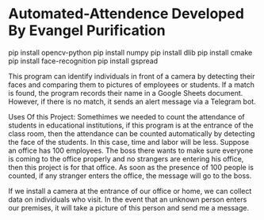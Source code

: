 # Automated-Attendence Developed By Evangel Purification


pip install opencv-python
pip install numpy
pip install dlib
pip install cmake
pip install face-recognition
pip install gspread

This program can identify individuals in front of a camera by detecting their faces and comparing them to pictures of employees or students. If a match is found, the program records their name in a Google Sheets document. However, if there is no match, it sends an alert message via a Telegram bot.

Uses Of this Project:
Somethimes we needed to count the attendance of students in educational institutions, if this program is at the entrance of the class room, then the attendance can be counted automatically by detecting the face of the students. In this case, time and labor will be less.
Suppose an office has 100 employees. The boss there wants to make sure everyone is coming to the office properly and no strangers are entering his office, then this project is for that office. As soon as the presence of 100 people is counted, if any stranger enters the office, the message will go to the boss.

If we install a camera at the entrance of our office or home, we can collect data on individuals who visit. In the event that an unknown person enters our premises, it will take a picture of this person and send me a message.
